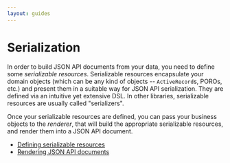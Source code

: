 ```yaml
---
layout: guides
---
```

# Serialization

In order to build JSON API documents from your data, you need to define some
*serializable resources*. Serializable resources encapsulate your domain objects
(which can be any kind of objects -- `ActiveRecord`s, POROs, etc.) and present
them in a suitable way for JSON API serialization. They are defined via an
intuitive yet extensive DSL. In other libraries, serializable resources are
usually called "serializers".

Once your serializable resources are defined, you can pass your business objects
to the *renderer*, that will build the appropriate serializable resources, and
render them into a JSON API document.

- [Defining serializable resources](/guides/serialization/defining.html)
- [Rendering JSON API documents](/guides/serialization/rendering.html)
